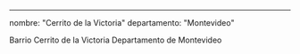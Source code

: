 ---
nombre: "Cerrito de la Victoria"
departamento: "Montevideo"

Barrio Cerrito de la Victoria
Departamento de Montevideo
